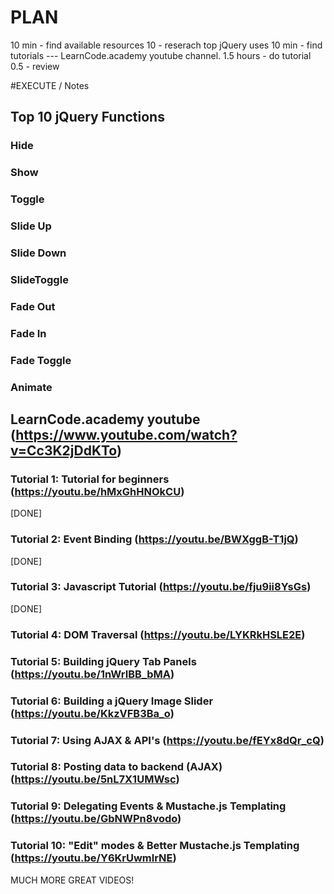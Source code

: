 # PLAN
10 min - find available resources
10 - reserach top jQuery uses
10 min - find tutorials ---  LearnCode.academy youtube channel.
1.5 hours - do tutorial
0.5 - review


#EXECUTE / Notes
## Top 10 jQuery Functions
### Hide

### Show

### Toggle

### Slide Up

### Slide Down

### SlideToggle

### Fade Out

### Fade In

### Fade Toggle

### Animate

## LearnCode.academy youtube (https://www.youtube.com/watch?v=Cc3K2jDdKTo)

###  Tutorial 1: Tutorial for beginners (https://youtu.be/hMxGhHNOkCU)  
[DONE]
###  Tutorial 2: Event Binding (https://youtu.be/BWXggB-T1jQ)
[DONE]
###  Tutorial 3: Javascript Tutorial (https://youtu.be/fju9ii8YsGs)
[DONE]
###  Tutorial 4: DOM Traversal (https://youtu.be/LYKRkHSLE2E)
###  Tutorial 5: Building jQuery Tab Panels (https://youtu.be/1nWrIBB_bMA)
###  Tutorial 6: Building a jQuery Image Slider (https://youtu.be/KkzVFB3Ba_o) 
###  Tutorial 7: Using AJAX & API's (https://youtu.be/fEYx8dQr_cQ)
###  Tutorial 8: Posting data to backend (AJAX) (https://youtu.be/5nL7X1UMWsc)
###  Tutorial 9: Delegating Events & Mustache.js Templating (https://youtu.be/GbNWPn8vodo)
###  Tutorial 10: "Edit" modes & Better Mustache.js Templating (https://youtu.be/Y6KrUwmlrNE)


MUCH MORE GREAT VIDEOS!
